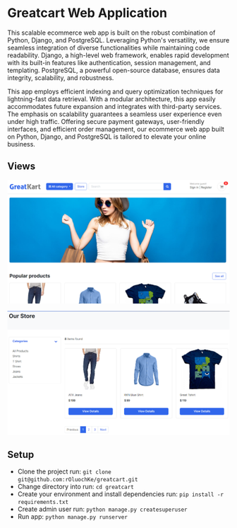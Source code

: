# Greatcart Web Application

This scalable ecommerce web app is built on the robust combination of Python, Django, and PostgreSQL. Leveraging Python's versatility, we ensure seamless integration of diverse functionalities while maintaining code readability. Django, a high-level web framework, enables rapid development with its built-in features like authentication, session management, and templating. PostgreSQL, a powerful open-source database, ensures data integrity, scalability, and robustness.

This app employs efficient indexing and query optimization techniques for lightning-fast data retrieval. With a modular architecture, this app easily accommodates future expansion and integrates with third-party services. The emphasis on scalability guarantees a seamless user experience even under high traffic. Offering secure payment gateways, user-friendly interfaces, and efficient order management, our ecommerce web app built on Python, Django, and PostgreSQL is tailored to elevate your online business.

## Views

<p align="center">
  <img src="screenshots/Capture1.PNG" width="800" />
</p>

<p align="center">
  <img src="screenshots/Capture2.PNG" width="800" />
</p>

## Setup

- Clone the project run: `git clone git@github.com:rOluochKe/greatcart.git`
- Change directory into run: `cd greatcart`
- Create your environment and install dependencies run: `pip install -r requirements.txt`
- Create admin user run: `python manage.py createsuperuser`
- Run app: `python manage.py runserver`

